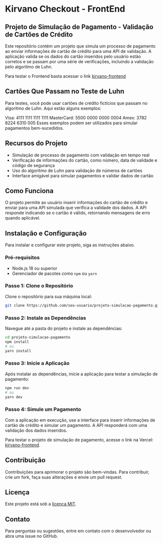 # Kirvano Checkout - FrontEnd
## Projeto de Simulação de Pagamento - Validação de Cartões de Crédito

Este repositório contém um projeto que simula um processo de pagamento ao enviar informações de cartão de crédito para uma API de validação. A aplicação valida se os dados do cartão inseridos pelo usuário estão corretos e se passam por uma série de verificações, incluindo a validação pelo algoritmo de Luhn.

Para testar o Frontend basta acessar o link
[kirvano-frontend](https://kirvano-frontend.vercel.app/)


## Cartões Que Passam no Teste de Luhn
Para testes, você pode usar cartões de crédito fictícios que passam no algoritmo de Luhn. Aqui estão alguns exemplos:

Visa: 4111 1111 1111 1111
MasterCard: 5500 0000 0000 0004
Amex: 3782 8224 6310 005
Esses exemplos podem ser utilizados para simular pagamentos bem-sucedidos.


## Recursos do Projeto
- Simulação de processo de pagamento com validação em tempo real
- Verificação de informações do cartão, como número, data de validade e código de segurança
- Uso do algoritmo de Luhn para validação de números de cartões
- Interface amigável para simular pagamentos e validar dados de cartão

## Como Funciona
O projeto permite ao usuário inserir informações do cartão de crédito e enviar para uma API simulada que verifica a validade dos dados. A API responde indicando se o cartão é válido, retornando mensagens de erro quando aplicável.

## Instalação e Configuração
Para instalar e configurar este projeto, siga as instruções abaixo.

### Pré-requisitos
- Node.js 18 ou superior
- Gerenciador de pacotes como `npm` ou `yarn`

### Passo 1: Clone o Repositório
Clone o repositório para sua máquina local:

```bash
git clone https://github.com/seu-usuario/projeto-simulacao-pagamento.git
```

### Passo 2: Instale as Dependências
Navegue até a pasta do projeto e instale as dependências:

```bash
cd projeto-simulacao-pagamento
npm install
# ou
yarn install
```

### Passo 3: Inicie a Aplicação
Após instalar as dependências, inicie a aplicação para testar a simulação de pagamento:

```bash
npm run dev
# ou
yarn dev
```

### Passo 4: Simule um Pagamento
Com a aplicação em execução, use a interface para inserir informações de cartão de crédito e simular um pagamento. A API responderá com uma validação dos dados inseridos.

Para testar o projeto de simulação de pagamento, acesse o link na Vercel: [kirvano-frontend](https://kirvano-frontend.vercel.app/). 

## Contribuição
Contribuições para aprimorar o projeto são bem-vindas. Para contribuir, crie um fork, faça suas alterações e envie um pull request.

## Licença
Este projeto está sob a [licença MIT](LICENSE).

## Contato
Para perguntas ou sugestões, entre em contato com o desenvolvedor ou abra uma issue no GitHub.